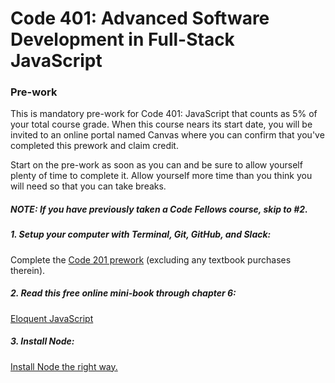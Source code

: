# Code 401: Advanced Software Development in Full-Stack JavaScript

### Pre-work

This is mandatory pre-work for Code 401: JavaScript that counts as 5% of your total course grade. When this course nears its start date, you will be invited to an online portal named Canvas where you can confirm that you've completed this prework and claim credit.

Start on the pre-work as soon as you can and be sure to allow yourself plenty of time to complete it. Allow yourself more time than you think you will need so that you can take breaks.

##### NOTE: If you have previously taken a Code Fellows course, skip to #2. 

##### 1. Setup your computer with Terminal, Git, GitHub, and Slack: 

Complete the <a href="https://github.com/codefellows/code-201-prework/blob/master/README.md#code-201-foundations-of-software-development" target="_blank">Code 201 prework</a> (excluding any textbook purchases therein).

##### 2. Read this free online mini-book through chapter 6:

<a href="http://eloquentjavascript.net/" target="_blank">Eloquent JavaScript</a>

##### 3. Install Node:

<a href="https://gist.github.com/toastynerd/d3e563522977f6750c32" target="_blank">Install Node the right way.</a>
